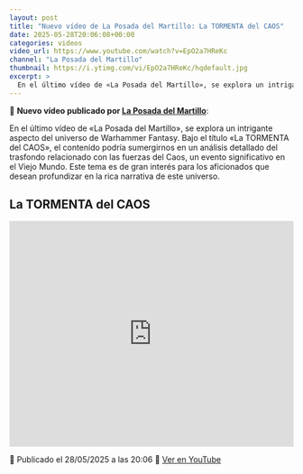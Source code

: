 ```yaml
---
layout: post
title: "Nuevo vídeo de La Posada del Martillo: La TORMENTA del CAOS"
date: 2025-05-28T20:06:08+00:00
categories: videos
video_url: https://www.youtube.com/watch?v=EpO2a7HReKc
channel: "La Posada del Martillo"
thumbnail: https://i.ytimg.com/vi/EpO2a7HReKc/hqdefault.jpg
excerpt: >
  En el último vídeo de «La Posada del Martillo», se explora un intrigante aspecto del universo de Warhammer Fantasy. Bajo el título «La TORMENTA del CAOS», el contenido podría sumergirnos en un análisis detallado del trasfondo relacionado con las fuerzas del Caos, un evento significativo en el Viejo Mundo. Este tema es de gran interés para los aficionados que desean profundizar en la rica narrativa de este universo.
---
```


🎥 **Nuevo vídeo publicado por [La Posada del Martillo](https://www.youtube.com/channel/UCuRsk2Iq9PZoC3XPLAPePEQ)**:

En el último vídeo de «La Posada del Martillo», se explora un intrigante aspecto del universo de Warhammer Fantasy. Bajo el título «La TORMENTA del CAOS», el contenido podría sumergirnos en un análisis detallado del trasfondo relacionado con las fuerzas del Caos, un evento significativo en el Viejo Mundo. Este tema es de gran interés para los aficionados que desean profundizar en la rica narrativa de este universo.

## La TORMENTA del CAOS

<iframe width="100%" height="400" src="https://www.youtube.com/embed/EpO2a7HReKc" frameborder="0" allowfullscreen></iframe>

📅 Publicado el 28/05/2025 a las 20:06
🔗 [Ver en YouTube](https://www.youtube.com/watch?v=EpO2a7HReKc)
